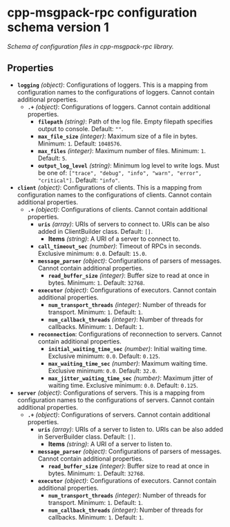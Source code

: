 # cpp-msgpack-rpc configuration schema version 1

*Schema of configuration files in cpp-msgpack-rpc library.*

## Properties

- **`logging`** *(object)*: Configurations of loggers. This is a mapping from configuration names to the configurations of loggers. Cannot contain additional properties.
  - **`.+`** *(object)*: Configurations of loggers. Cannot contain additional properties.
    - **`filepath`** *(string)*: Path of the log file. Empty filepath specifies output to console. Default: `""`.
    - **`max_file_size`** *(integer)*: Maximum size of a file in bytes. Minimum: `1`. Default: `1048576`.
    - **`max_files`** *(integer)*: Maximum number of files. Minimum: `1`. Default: `5`.
    - **`output_log_level`** *(string)*: Minimum log level to write logs. Must be one of: `["trace", "debug", "info", "warn", "error", "critical"]`. Default: `"info"`.
- **`client`** *(object)*: Configurations of clients. This is a mapping from configuration names to the configurations of clients. Cannot contain additional properties.
  - **`.+`** *(object)*: Configurations of clients. Cannot contain additional properties.
    - **`uris`** *(array)*: URIs of servers to connect to. URIs can be also added in ClientBuilder class. Default: `[]`.
      - **Items** *(string)*: A URI of a server to connect to.
    - **`call_timeout_sec`** *(number)*: Timeout of RPCs in seconds. Exclusive minimum: `0.0`. Default: `15.0`.
    - **`message_parser`** *(object)*: Configurations of parsers of messages. Cannot contain additional properties.
      - **`read_buffer_size`** *(integer)*: Buffer size to read at once in bytes. Minimum: `1`. Default: `32768`.
    - **`executor`** *(object)*: Configurations of executors. Cannot contain additional properties.
      - **`num_transport_threads`** *(integer)*: Number of threads for transport. Minimum: `1`. Default: `1`.
      - **`num_callback_threads`** *(integer)*: Number of threads for callbacks. Minimum: `1`. Default: `1`.
    - **`reconnection`**: Configurations of reconnection to servers. Cannot contain additional properties.
      - **`initial_waiting_time_sec`** *(number)*: Initial waiting time. Exclusive minimum: `0.0`. Default: `0.125`.
      - **`max_waiting_time_sec`** *(number)*: Maximum waiting time. Exclusive minimum: `0.0`. Default: `32.0`.
      - **`max_jitter_waiting_time_sec`** *(number)*: Maximum jitter of waiting time. Exclusive minimum: `0.0`. Default: `0.125`.
- **`server`** *(object)*: Configurations of servers. This is a mapping from configuration names to the configurations of servers. Cannot contain additional properties.
  - **`.+`** *(object)*: Configurations of servers. Cannot contain additional properties.
    - **`uris`** *(array)*: URIs of a server to listen to. URIs can be also added in ServerBuilder class. Default: `[]`.
      - **Items** *(string)*: A URI of a server to listen to.
    - **`message_parser`** *(object)*: Configurations of parsers of messages. Cannot contain additional properties.
      - **`read_buffer_size`** *(integer)*: Buffer size to read at once in bytes. Minimum: `1`. Default: `32768`.
    - **`executor`** *(object)*: Configurations of executors. Cannot contain additional properties.
      - **`num_transport_threads`** *(integer)*: Number of threads for transport. Minimum: `1`. Default: `1`.
      - **`num_callback_threads`** *(integer)*: Number of threads for callbacks. Minimum: `1`. Default: `1`.
